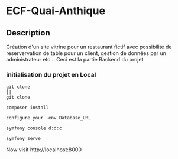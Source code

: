 # ECF-Quai-Anthique

## Description
Création d'un site vitrine pour un restaurant fictif avec possibilité de reservervation de table pour un client, gestion de données par un administrateur etc...
Ceci est la partie Backend du projet

### initialisation du projet en Local
````
git clone 
||
git clone

composer install

configure your .env Database_URL 

symfony console d:d:c

symfony serve

````

Now visit http://localhost:8000
